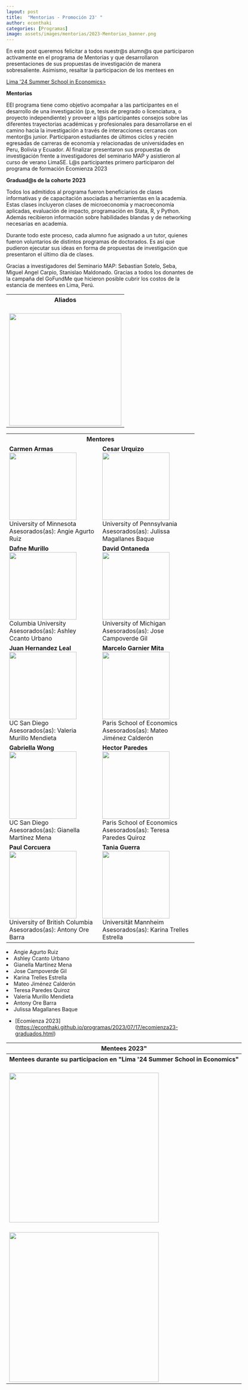 ```yaml
---
layout: post
title:  "Mentorias - Promoción 23' "
author: econthaki
categories: [Programas]
image: assets/images/mentorias/2023-Mentorias_banner.png
---
```

En este post queremos felicitar a todos nuestr@s alumn@s que participaron activamente en el programa de Mentorias y que desarrollaron presentaciones de sus propuestas de investigación de manera sobresaliente. Asimismo, resaltar la participacion de los mentees en 

<a href="https://limase.pe/summer-school-2024/web.php"  > Lima '24 Summer School in Economics> </a>

 

**Mentorias**

EEl programa tiene como objetivo acompañar a las participantes en el desarrollo de una investigación (p.e, tesis de pregrado o licenciatura, o proyecto independiente) y proveer a l@s participantes consejos sobre las diferentes trayectorias académicas y profesionales para desarrollarse en el camino hacia la investigación a través de interacciones cercanas con mentor@s junior. Participaron estudiantes de últimos ciclos y recién egresadas de carreras de economía y relacionadas de universidades en Peru, Bolivia y Ecuador. Al finalizar presentaron sus propuestas de investigación frente a investigadores del seminario MAP y asistieron al curso de verano LimaSE.
L@s participantes primero participaron del programa de formación Ecomienza 2023


**Graduad@s de la cohorte 2023**

Todos los admitidos al programa fueron beneficiarios de clases informativas y de capacitación asociadas a herramientas en la academia. Estas clases incluyeron clases de microeconomía y macroeconomía aplicadas, evaluación de impacto, programación en Stata, R, y Python. Además recibieron información sobre habilidades blandas y de networking necesarias en academia. 

Durante todo este proceso, cada alumno fue asignado a un tutor, quienes fueron voluntarios de distintos programas de doctorados. Es así que pudieron ejecutar sus ideas en forma de propuestas de investigación que presentaron el último día de clases. 

<table  border="0"  border-style="none" align="center" style="width:100%">
<tr>
        <th colspan="1"> Aliados </th> 
</tr>  
<tr>
Gracias a investigadores del Seminario MAP: Sebastian Sotelo, Seba, Miguel Angel Carpio, Stanislao Maldonado. 
</tr> 
<tr>Gracias a todos los donantes de la campaña del GoFundMe que hicieron posible cubrir los costos de la estancia de mentees en Lima, Perú. 
</tr> 

<tr>
    <td>  <br /><img src="{{ site.baseurl }}/assets/images/mentorias/fotos23/aliados-ecomentoria-2023.jpeg"  align="center" border=0 height=300 width=300> </td>    
 
</tr>


<table  border="0" border-style="none" align="center" style="width:100%">
<tr>
        <th colspan="2"> Mentores  </th> 
</tr>  
<tr>
 	<td> <b>Carmen Armas</b> <br /><img src="{{ site.baseurl }}/assets/images/mentorias/fotos23/mentores/carmen_armas.jpg " align="center" border=0 height=180 width=180> <br /> University of Minnesota <br /> Asesorados(as): Angie Agurto Ruiz </td>    
    <td> <b>Cesar Urquizo</b> <br /><img src="{{ site.baseurl }}/assets/images/mentorias/fotos23/mentores/cesar_urquizo.jpg  " align="center" border=0 height=180 width=180> <br /> University of Pennsylvania <br /> Asesorados(as): Julissa Magallanes Baque </td>    
</tr>
<tr>
    <td> <b>Dafne Murillo</b> <br /><img src="{{ site.baseurl }}/assets/images/mentorias/fotos23/mentores/dafne_murillo.jpg  " align="center" border=0 height=180 width=180> <br /> Columbia University <br /> Asesorados(as): Ashley Ccanto Urbano</td>    
    <td> <b>David Ontaneda</b> <br /><img src="{{ site.baseurl }}/assets/images/mentorias/fotos23/mentores/david_otaneda.jpg  " align="center" border=0 height=180 width=180> <br /> University of Michigan <br /> Asesorados(as): Jose Campoverde Gil</td> 
</tr>

<tr>
    <td> <b>Juan Hernandez Leal</b> <br /><img src="{{ site.baseurl }}/assets/images/mentorias/fotos23/mentores/juan_hernandez.JPG  " align="center" border=0 height=180 width=180> <br /> UC San Diego <br /> Asesorados(as): Valeria  Murillo Mendieta</td>    
    <td> <b>Marcelo Garnier Mita</b> <br /><img src="{{ site.baseurl }}/assets/images/mentorias/fotos23/mentores/marcelo_gantier.jpeg  " align="center" border=0 height=180 width=180> <br /> Paris School of Economics <br /> Asesorados(as): Mateo Jiménez Calderón</td> 
</tr>
<tr>
    <td> <b>Gabriella Wong</b> <br /><img src="{{ site.baseurl }}/assets/images/mentorias/fotos23/mentores/gabriella_wong.jpg  " align="center" border=0 height=180 width=180> <br /> UC San Diego <br /> Asesorados(as): Gianella Martínez Mena</td>    
    <td> <b>Hector Paredes</b> <br /><img src="{{ site.baseurl }}/assets/images/mentorias/fotos23/mentores/hector_paredes.jpg  " align="center" border=0 height=180 width=180> <br />  Paris School of Economics <br /> Asesorados(as): Teresa Paredes Quiroz </td> 
</tr>
<tr>
    <td> <b>Paul Corcuera</b> <br /><img src="{{ site.baseurl }}/assets/images/mentorias/fotos23/mentores/paul_corcuera.jpg  " align="center" border=0 height=180 width=180> <br /> University of British Columbia  <br /> Asesorados(as): Antony Ore Barra </td>    
    <td> <b>Tania Guerra</b> <br /><img src="{{ site.baseurl }}/assets/images/mentorias/fotos23/mentores/tania_guerra.JPG  " align="center" border=0 height=180 width=180> <br />  Universität Mannheim <br /> Asesorados(as): Karina Trelles Estrella</td> 
</tr>
   
<table  border="0" border-style="none" align="center" style="width:150%">
<tr>
        <th colspan="1"> Mentees 2023" </th> 
</tr>  
<tr>
    <li>Angie Agurto Ruiz</li>
    <li>Ashley Ccanto Urbano</li>
    <li>Gianella Martínez Mena</li>
    <li>Jose Campoverde Gil</li>
    <li>Karina Trelles Estrella</li>
    <li>Mateo Jiménez Calderón</li>
    <li>Teresa Paredes Quiroz</li> 
    <li>Valeria Murillo Mendieta</li>
    <li>Antony Ore Barra </li>
    <li>Julissa Magallanes Baque </li>
</tr>  

<tr>
        <th colspan="1"> Mentees durante su participacion en "Lima '24 Summer School in Economics" </th> 
</tr>  
<tr>
    <td>  <br /><img src="{{ site.baseurl }}/assets/images/mentorias/fotos23/Inicio_Clases_LSE.jpeg" align=center border=0 height=400 width=400> </td>
</tr>    
<tr>
    <td>  <br /><img src="{{ site.baseurl }}/assets/images/mentorias/fotos23/Fin_Clases_LSE1.png" align=center border=0 height=400 width=400> <br /> </td>    
</tr>    

   
- [Ecomienza 2023] (https://econthaki.github.io/programas/2023/07/17/ecomienza23-graduados.html)
   

   

 
